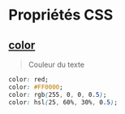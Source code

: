 # Propriétés CSS

## [color](https://developer.mozilla.org/fr/docs/Web/CSS/color)

> Couleur du texte

```css
color: red;
color: #FF0000;
color: rgb(255, 0, 0, 0.5);
color: hsl(25, 60%, 30%, 0.5);
```
